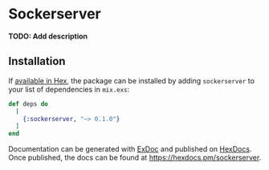 # Sockerserver

**TODO: Add description**

## Installation

If [available in Hex](https://hex.pm/docs/publish), the package can be installed
by adding `sockerserver` to your list of dependencies in `mix.exs`:

```elixir
def deps do
  [
    {:sockerserver, "~> 0.1.0"}
  ]
end
```

Documentation can be generated with [ExDoc](https://github.com/elixir-lang/ex_doc)
and published on [HexDocs](https://hexdocs.pm). Once published, the docs can
be found at <https://hexdocs.pm/sockerserver>.

